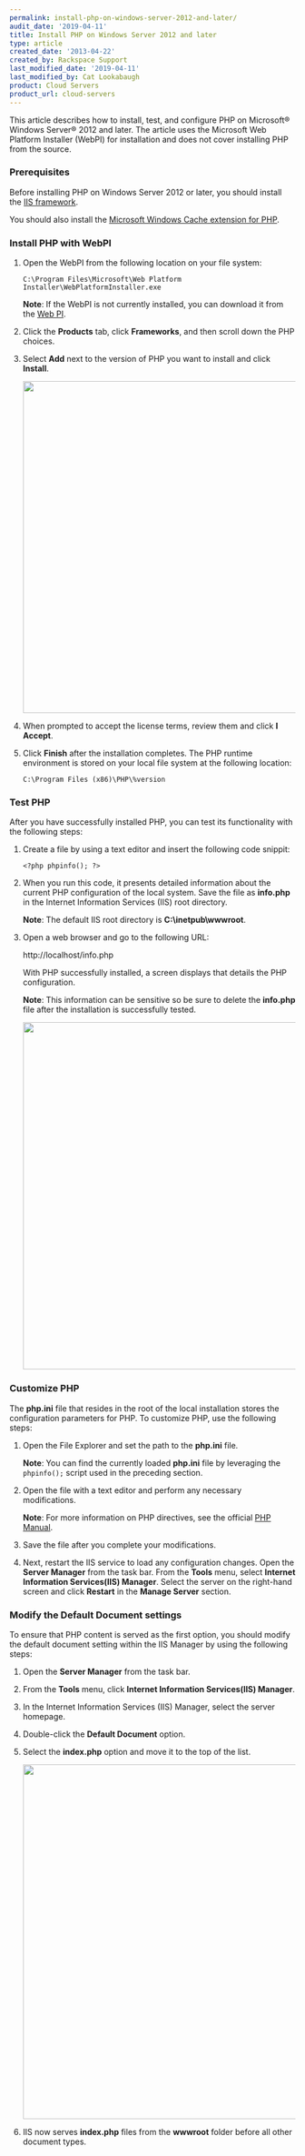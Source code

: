 ```yaml
---
permalink: install-php-on-windows-server-2012-and-later/
audit_date: '2019-04-11'
title: Install PHP on Windows Server 2012 and later
type: article
created_date: '2013-04-22'
created_by: Rackspace Support
last_modified_date: '2019-04-11'
last_modified_by: Cat Lookabaugh
product: Cloud Servers
product_url: cloud-servers
---
```


This article describes how to install, test, and configure PHP on Microsoft&reg;
Windows Server&reg; 2012 and later. The article uses the Microsoft Web Platform
Installer (WebPI) for installation and does not cover installing PHP from
the source.

### Prerequisites

Before installing PHP on Windows Server 2012 or later, you should install
the [IIS framework](https://docs.microsoft.com/en-us/dynamics-nav/how-to--install-and-configure-internet-information-services-for-microsoft-dynamics-nav-web-client).

You should also install the
[Microsoft Windows Cache extension for PHP](https://docs.microsoft.com/en-us/iis/application-frameworks/install-and-configure-php-on-iis/use-the-windows-cache-extension-for-php).

### Install PHP with WebPI

1. Open the WebPI from the following location on your
file system:

       C:\Program Files\Microsoft\Web Platform Installer\WebPlatformInstaller.exe

   **Note**: If the WebPI is not currently installed, you can download
   it from the [Web PI](http://www.microsoft.com/web/downloads/platform.aspx).

2. Click the **Products** tab, click **Frameworks**, and then scroll down the
PHP choices.

3. Select **Add** next to the version of PHP you want to install and
click **Install**.

   <img src="{% asset_path cloud-servers/install-php-on-windows-server-2012-and-later/php_webpi.png %}" width="854" height="584" />

4. When prompted to accept the license terms, review them and click **I Accept**.

5. Click **Finish** after the installation completes. The PHP runtime
environment is stored on your local file system at the following
location:

       C:\Program Files (x86)\PHP\%version

### Test PHP

After you have successfully installed PHP, you can test its functionality
with the following steps:

1. Create a file by using a text editor and insert the following code
snippit:

       <?php phpinfo(); ?>

2. When you run this code, it presents detailed information about the
current PHP configuration of the local system. Save the
file as **info.php** in the Internet Information Services (IIS) root directory.

   **Note**: The default IIS root directory is **C:\\inetpub\\wwwroot**.

3. Open a web browser and go to the following URL:

    http://localhost/info.php

   With PHP successfully installed, a screen displays that details the PHP configuration.

   **Note**: This information can be sensitive so be sure to delete
   the **info.php** file after the installation is successfully tested.

   <img src="{% asset_path cloud-servers/install-php-on-windows-server-2012-and-later/php_info.png %}" width="861" height="611" />

### Customize PHP

The **php.ini** file that resides in the root of the local installation stores
the configuration parameters for PHP. To customize PHP, use the following 
steps:

1. Open the File Explorer and set the path to the **php.ini** file.

   **Note**: You can find the currently loaded **php.ini** file by leveraging the `phpinfo();` script used in the preceding section.

2. Open the file with a text editor and perform any necessary modifications.

   **Note**: For more information on PHP directives, see the official
   [PHP Manual](http://php.net/manual/en).

3. Save the file after you complete your modifications.

4. Next, restart the IIS service to load any configuration changes. Open the
  **Server Manager** from the task bar. From the **Tools** menu, select
  **Internet Information Services(IIS) Manager**. Select the server on the
  right-hand screen and click **Restart** in the **Manage Server** section.

### Modify the Default Document settings

To ensure that PHP content is served as the first option, you should modify
the default document setting within the IIS Manager by using the following steps:

1. Open the **Server Manager** from the task bar.

2. From the **Tools** menu, click **Internet Information Services(IIS) Manager**.

3. In the Internet Information Services (IIS) Manager, select the
server homepage.

4. Double-click the **Default Document** option.

5. Select the **index.php** option and move it to the top of the
list.

   <img src="{% asset_path cloud-servers/install-php-on-windows-server-2012-and-later/php_top.png %}" width="876" height="624" />

6. IIS now serves **index.php** files from the **wwwroot** folder before all other document types.
